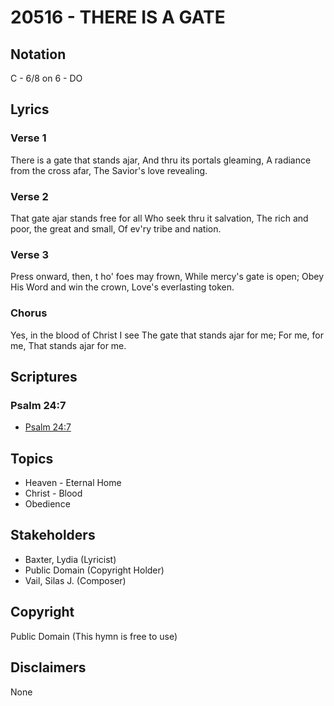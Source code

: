 # 20516 - THERE IS A GATE

## Notation

C - 6/8 on 6 - DO

## Lyrics

### Verse 1

There is a gate that stands ajar, And thru its portals gleaming, A radiance from the cross afar, The Savior's love revealing.

### Verse 2

That gate ajar stands free for all Who seek thru it salvation, The rich and poor, the great and small, Of ev'ry tribe and nation.

### Verse 3

Press onward, then, t ho' foes may frown, While mercy's gate is open; Obey His Word and win the crown, Love's everlasting token.

### Chorus

Yes, in the blood of Christ I see The gate that stands ajar for me; For me, for me, That stands ajar for me.


## Scriptures

### Psalm 24:7

- [Psalm 24:7](https://www.biblegateway.com/passage/?search=Psalm%2024%3A7)


## Topics

- Heaven - Eternal Home
- Christ - Blood
- Obedience

## Stakeholders

- Baxter, Lydia (Lyricist)
- Public Domain (Copyright Holder)
- Vail, Silas J. (Composer)

## Copyright

Public Domain
(This hymn is free to use)

## Disclaimers

None

